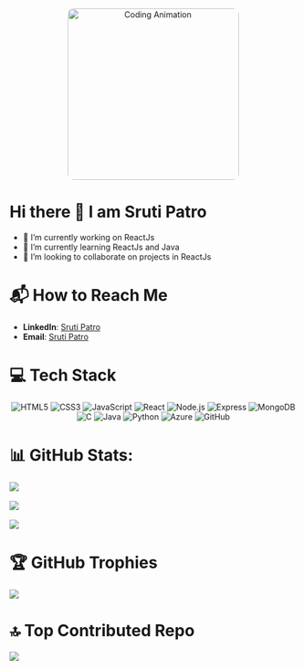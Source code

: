 
<div align="center">
  <img src="https://media.giphy.com/media/pabqDSlAbRMZsNCC2M/giphy.gif?cid=790b7611ttpl36qqvm8b3y0hovvwoicn6090t9u7z1f7xj68&ep=v1_stickers_search&rid=giphy.gif&ct=s" alt="Coding Animation" width="300" height="300" style="border-radius: 10px;"/>
</div>

# Hi there 👋 I am Sruti Patro

<!--
**Sruti-Patro/Sruti-Patro** is a ✨ _special_ ✨ repository because its `README.md` (this file) appears on your GitHub profile.-->


- 🔭 I’m currently working on ReactJs 
- 🌱 I’m currently learning ReactJs and Java
- 👯 I’m looking to collaborate on projects in ReactJs

  
# 📬 How to Reach Me
- **LinkedIn**: [Sruti Patro](https://www.linkedin.com/in/sruti-patro-b10066253)
- **Email**: [Sruti Patro](mailto:patrocorgi29@gmail.com)

# 💻 Tech Stack

<div align="center">
  <img src="https://img.shields.io/badge/HTML5-E34F26?style=for-the-badge&logo=html5&logoColor=white" alt="HTML5" />
  <img src="https://img.shields.io/badge/CSS3-1572B6?style=for-the-badge&logo=css3&logoColor=white" alt="CSS3" />
  <img src="https://img.shields.io/badge/JavaScript-F7DF1E?style=for-the-badge&logo=javascript&logoColor=black" alt="JavaScript" />
  <img src="https://img.shields.io/badge/React-61DAFB?style=for-the-badge&logo=react&logoColor=black" alt="React" />
  <img src="https://img.shields.io/badge/Node.js-339933?style=for-the-badge&logo=node.js&logoColor=white" alt="Node.js" />
  <img src="https://img.shields.io/badge/Express-000000?style=for-the-badge&logo=express&logoColor=white" alt="Express" />
  <img src="https://img.shields.io/badge/MongoDB-47A248?style=for-the-badge&logo=mongodb&logoColor=white" alt="MongoDB" />
  <img src="https://img.shields.io/badge/C-A8B9CC?style=for-the-badge&logo=c&logoColor=black" alt="C" />
  <img src="https://img.shields.io/badge/Java-007396?style=for-the-badge&logo=java&logoColor=white" alt="Java" />
  <img src="https://img.shields.io/badge/Python-3776AB?style=for-the-badge&logo=python&logoColor=white" alt="Python" />
  <img src="https://img.shields.io/badge/Azure-0078D4?style=for-the-badge&logo=microsoft-azure&logoColor=white" alt="Azure" />
  <img src="https://img.shields.io/badge/GitHub-181717?style=for-the-badge&logo=github&logoColor=white" alt="GitHub" />
</div>


# 📊 GitHub Stats:
![](https://github-readme-stats.vercel.app/api?username=Sruti-Patro&theme=omni&hide_border=true&include_all_commits=false&count_private=false&custom_title=Sruti-Patro&nbsp;Github&nbsp;Stats)<br/> <br/>
![](https://github-readme-streak-stats.herokuapp.com/?user=Sruti-Patro&theme=omni&hide_border=true)<br/><br/>
![](https://github-readme-stats.vercel.app/api/top-langs/?username=Sruti-Patro&theme=omni&hide_border=true&include_all_commits=false&count_private=false&layout=compact)


# 🏆 GitHub Trophies
![](https://github-profile-trophy.vercel.app/?username=Sruti-Patro&theme=radical&no-frame=true&no-bg=true&margin-w=4)


# 🔝 Top Contributed Repo
![](https://github-contributor-stats.vercel.app/api?username=Sruti-Patro&limit=5&theme=tokyonight&custom_title=Sruti-Patro&nbsp;Contribution&combine_all_yearly_contributions=true)
